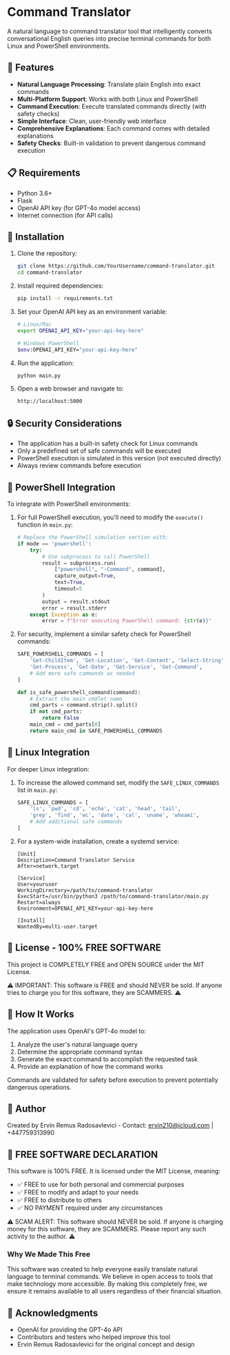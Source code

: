 # Command Translator

A natural language to command translator tool that intelligently converts conversational English queries into precise terminal commands for both Linux and PowerShell environments.

## 🌟 Features

- **Natural Language Processing**: Translate plain English into exact commands
- **Multi-Platform Support**: Works with both Linux and PowerShell
- **Command Execution**: Execute translated commands directly (with safety checks)
- **Simple Interface**: Clean, user-friendly web interface
- **Comprehensive Explanations**: Each command comes with detailed explanations
- **Safety Checks**: Built-in validation to prevent dangerous command execution

## 📋 Requirements

- Python 3.6+
- Flask
- OpenAI API key (for GPT-4o model access)
- Internet connection (for API calls)

## 🚀 Installation

1. Clone the repository:
   ```bash
   git clone https://github.com/YourUsername/command-translator.git
   cd command-translator
   ```

2. Install required dependencies:
   ```bash
   pip install -r requirements.txt
   ```

3. Set your OpenAI API key as an environment variable:
   ```bash
   # Linux/Mac
   export OPENAI_API_KEY="your-api-key-here"
   
   # Windows PowerShell
   $env:OPENAI_API_KEY="your-api-key-here"
   ```

4. Run the application:
   ```bash
   python main.py
   ```

5. Open a web browser and navigate to:
   ```
   http://localhost:5000
   ```

## 🔒 Security Considerations

- The application has a built-in safety check for Linux commands
- Only a predefined set of safe commands will be executed
- PowerShell execution is simulated in this version (not executed directly)
- Always review commands before execution

## 🔄 PowerShell Integration

To integrate with PowerShell environments:

1. For full PowerShell execution, you'll need to modify the `execute()` function in `main.py`:
   ```python
   # Replace the PowerShell simulation section with:
   if mode == 'powershell':
       try:
           # Use subprocess to call PowerShell
           result = subprocess.run(
               ["powershell", "-Command", command],
               capture_output=True,
               text=True,
               timeout=5
           )
           output = result.stdout
           error = result.stderr
       except Exception as e:
           error = f"Error executing PowerShell command: {str(e)}"
   ```

2. For security, implement a similar safety check for PowerShell commands:
   ```python
   SAFE_POWERSHELL_COMMANDS = [
       'Get-ChildItem', 'Get-Location', 'Get-Content', 'Select-String',
       'Get-Process', 'Get-Date', 'Get-Service', 'Get-Command',
       # Add more safe commands as needed
   ]
   
   def is_safe_powershell_command(command):
       # Extract the main cmdlet name
       cmd_parts = command.strip().split()
       if not cmd_parts:
           return False
       main_cmd = cmd_parts[0]
       return main_cmd in SAFE_POWERSHELL_COMMANDS
   ```

## 🐧 Linux Integration

For deeper Linux integration:

1. To increase the allowed command set, modify the `SAFE_LINUX_COMMANDS` list in `main.py`:
   ```python
   SAFE_LINUX_COMMANDS = [
       'ls', 'pwd', 'cd', 'echo', 'cat', 'head', 'tail', 
       'grep', 'find', 'wc', 'date', 'cal', 'uname', 'whoami',
       # Add additional safe commands
   ]
   ```

2. For a system-wide installation, create a systemd service:
   ```
   [Unit]
   Description=Command Translator Service
   After=network.target

   [Service]
   User=youruser
   WorkingDirectory=/path/to/command-translator
   ExecStart=/usr/bin/python3 /path/to/command-translator/main.py
   Restart=always
   Environment=OPENAI_API_KEY=your-api-key-here

   [Install]
   WantedBy=multi-user.target
   ```

## 📜 License - 100% FREE SOFTWARE

This project is COMPLETELY FREE and OPEN SOURCE under the MIT License. 

⚠️ IMPORTANT: This software is FREE and should NEVER be sold. If anyone tries to charge you for this software, they are SCAMMERS. ⚠️

## 🧠 How It Works

The application uses OpenAI's GPT-4o model to:
1. Analyze the user's natural language query
2. Determine the appropriate command syntax
3. Generate the exact command to accomplish the requested task
4. Provide an explanation of how the command works

Commands are validated for safety before execution to prevent potentially dangerous operations.

## 👤 Author

Created by Ervin Remus Radosavlevici - Contact: ervin210@icloud.com | +447759313990

## 📄 FREE SOFTWARE DECLARATION

This software is 100% FREE. It is licensed under the MIT License, meaning:

- ✅ FREE to use for both personal and commercial purposes
- ✅ FREE to modify and adapt to your needs
- ✅ FREE to distribute to others
- ✅ NO PAYMENT required under any circumstances

⚠️ SCAM ALERT: This software should NEVER be sold. If anyone is charging money for this software, they are SCAMMERS. Please report any such activity to the author. ⚠️

### Why We Made This Free

This software was created to help everyone easily translate natural language to terminal commands. We believe in open access to tools that make technology more accessible. By making this completely free, we ensure it remains available to all users regardless of their financial situation.

## 🙏 Acknowledgments

- OpenAI for providing the GPT-4o API
- Contributors and testers who helped improve this tool
- Ervin Remus Radosavlevici for the original concept and design